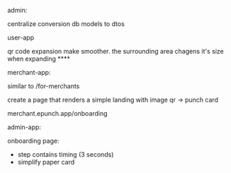 admin:

centralize conversion db models to dtos


user-app

qr code expansion make smoother. the surrounding area chagens it's size when expanding ****



merchant-app:

similar to /for-merchants

create a page that renders a simple landing 
with image qr -> punch card


merchant.epunch.app/onboarding


admin-app:


onboarding page:

- step contains timing (3 seconds)
- simplify paper card
